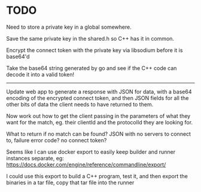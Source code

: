 # TODO

Need to store a private key in a global somewhere.

Save the same private key in the shared.h so C++ has it in common.

Encrypt the connect token with the private key via libsodium before it is base64'd

Take the base64 string generated by go and see if the C++ code can decode it into a valid token!

----

Update web app to generate a response with JSON for data, with a base64 encoding of the encrypted connect token,
and then JSON fields for all the other bits of data the client needs to have returned to them.

Now work out how to get the client passing in the parameters of what they want for the match, eg. their clientId
and the protocolId they are looking for.

What to return if no match can be found? JSON with no servers to connect to, failure error code? no connect token?

Seems like I can use docker export to easily keep builder and runner instances separate, eg: https://docs.docker.com/engine/reference/commandline/export/

I could use this export to build a C++ program, test it, and then export the binaries in a tar file, copy that tar file into the runner
